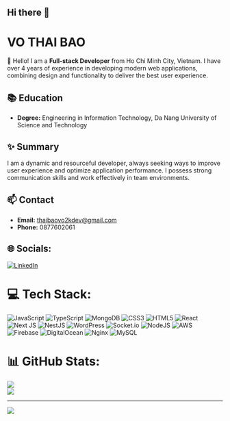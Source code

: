 ## Hi there 👋

# VO THAI BAO

👋 Hello! I am a **Full-stack Developer** from Ho Chi Minh City, Vietnam. I have over 4 years of experience in developing modern web applications, combining design and functionality to deliver the best user experience.

## 📚 Education

- **Degree:** Engineering in Information Technology, Da Nang University of Science and Technology

## ✨ Summary

I am a dynamic and resourceful developer, always seeking ways to improve user experience and optimize application performance. I possess strong communication skills and work effectively in team environments.

## 📫 Contact

- **Email:** [thaibaovo2kdev@gmail.com](mailto:thaibaovo2k@gmail.com)
- **Phone:** 0877602061


## 🌐 Socials:
[![LinkedIn](https://img.shields.io/badge/LinkedIn-%230077B5.svg?logo=linkedin&logoColor=white)](https://www.linkedin.com/in/thaibaovo191020/) 

# 💻 Tech Stack:
![JavaScript](https://img.shields.io/badge/javascript-%23323330.svg?style=for-the-badge&logo=javascript&logoColor=%23F7DF1E) ![TypeScript](https://img.shields.io/badge/typescript-%23007ACC.svg?style=for-the-badge&logo=typescript&logoColor=white) ![MongoDB](https://img.shields.io/badge/MongoDB-%234ea94b.svg?style=for-the-badge&logo=mongodb&logoColor=white) ![CSS3](https://img.shields.io/badge/css3-%231572B6.svg?style=for-the-badge&logo=css3&logoColor=white) ![HTML5](https://img.shields.io/badge/html5-%23E34F26.svg?style=for-the-badge&logo=html5&logoColor=white) ![React](https://img.shields.io/badge/react-%2320232a.svg?style=for-the-badge&logo=react&logoColor=%2361DAFB) ![Next JS](https://img.shields.io/badge/Next-black?style=for-the-badge&logo=next.js&logoColor=white) ![NestJS](https://img.shields.io/badge/nestjs-%23E0234E.svg?style=for-the-badge&logo=nestjs&logoColor=white) ![WordPress](https://img.shields.io/badge/WordPress-%23117AC9.svg?style=for-the-badge&logo=WordPress&logoColor=white) ![Socket.io](https://img.shields.io/badge/Socket.io-black?style=for-the-badge&logo=socket.io&badgeColor=010101) ![NodeJS](https://img.shields.io/badge/node.js-6DA55F?style=for-the-badge&logo=node.js&logoColor=white) ![AWS](https://img.shields.io/badge/AWS-%23FF9900.svg?style=for-the-badge&logo=amazon-aws&logoColor=white) ![Firebase](https://img.shields.io/badge/firebase-%23039BE5.svg?style=for-the-badge&logo=firebase) ![DigitalOcean](https://img.shields.io/badge/DigitalOcean-%230167ff.svg?style=for-the-badge&logo=digitalOcean&logoColor=white) ![Nginx](https://img.shields.io/badge/nginx-%23009639.svg?style=for-the-badge&logo=nginx&logoColor=white) ![MySQL](https://img.shields.io/badge/mysql-4479A1.svg?style=for-the-badge&logo=mysql&logoColor=white)
# 📊 GitHub Stats:
![](https://github-readme-streak-stats.herokuapp.com/?user=thaibaovo2kdev&theme=dark&hide_border=false)<br/>
![](https://github-readme-stats.vercel.app/api/top-langs/?username=thaibaovo2kdev&theme=dark&hide_border=false&include_all_commits=true&count_private=true&layout=compact)

---
[![](https://visitcount.itsvg.in/api?id=thaibaovo2kdev&icon=0&color=0)](https://visitcount.itsvg.in)

<!-- Proudly created with GPRM ( https://gprm.itsvg.in ) -->
